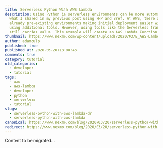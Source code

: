 ```yaml
---
title: Serverless Python With AWS Lambda
description: Using Python in serverless environments can be more automated than
  what I shared in my previous post using PHP and Bref. At AWS, there are
  already pre-existing environments making initial deployment easier without
  using additional tools. However, using tools like the Serverless framework
  still carries value. This example will create an AWS Lambda Function for […]
thumbnail: https://www.nexmo.com/wp-content/uploads/2020/03/E_AWS-Lambda_1200x600-1.png
author: adamculp
published: true
published_at: 2020-03-20T13:00:43
comments: true
category: tutorial
old_categories:
  - developer
  - tutorial
tags:
  - aws
  - aws-lambda
  - developer
  - python
  - serverless
  - tutorial
slugs:
  - serverless-python-with-aws-lambda-dr
  - serverless-python-with-aws-lambda
canonical: https://www.nexmo.com/blog/2020/03/20/serverless-python-with-aws-lambda-dr
redirect: https://www.nexmo.com/blog/2020/03/20/serverless-python-with-aws-lambda-dr
---
```

Content to be migrated...